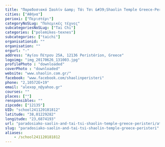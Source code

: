 ```yaml
---
title: "Παραδοσιακό Σαολίν &amp; Τάι Τσι &#39;Shaolin Temple Greece-Peristeri&#39;"
cities: ["Αθήνα"]
perioxi: ["Περιστέρι"]
categoryNoSLug: "Πολεμικές τέχνες"
subcategoriesNoSLug: ["Tai Chi"]
categories: ["polemikes-texnes"]
subcategories: ["taichi"]
organisationid: ""
organisation: ""
orgurl: "-"
address: "Αγίου Πέτρου 25Α, 12136 Peristérion, Greece"
logoimg: "img_20170626_131003.jpg"
profilePhoto : "downloaded"
coverPhoto : "downloaded"
website: "www.shaolin.com.gr/"
facebook: "www.facebook.com/shaolinperisteri"
phone: "2,10572E+19"
email: "alexop_n@yahoo.gr"
courses: ""
places: [""]
rensponsibles: ""
zipcode: ["12135"]
UID: "school241120181812"
latitude: "38,01229282"
longitude: "23,6874193"
url: "paradosiako-saolin-and-tai-tsi-shaolin-temple-greece-peristeri/athina/polemikes-texnes/taichi"
slug: "paradosiako-saolin-and-tai-tsi-shaolin-temple-greece-peristeri"
aliases:
    - /school241120181812
---
```





